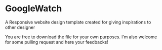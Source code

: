 <h1> GoogleWatch </h1>
<p> A Responsive website design template created for giving inspirations to other designer </p>
<p> You are free to download the file for your own purposes. I'm also welcome for some pulling request and here your feedbacks! </p>
